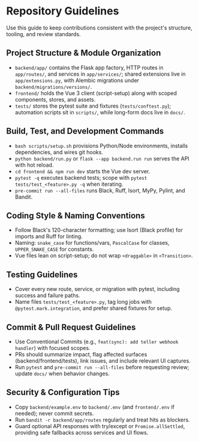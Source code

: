 # Repository Guidelines

Use this guide to keep contributions consistent with the project's structure, tooling, and review standards.

## Project Structure & Module Organization
- `backend/app/` contains the Flask app factory, HTTP routes in `app/routes/`, and services in `app/services/`; shared extensions live in `app/extensions.py`, with Alembic migrations under `backend/migrations/versions/`.
- `frontend/` holds the Vue 3 client (script-setup) along with scoped components, stores, and assets.
- `tests/` stores the pytest suite and fixtures (`tests/conftest.py`); automation scripts sit in `scripts/`, while long-form docs live in `docs/`.

## Build, Test, and Development Commands
- `bash scripts/setup.sh` provisions Python/Node environments, installs dependencies, and wires git hooks.
- `python backend/run.py` or `flask --app backend.run run` serves the API with hot reload.
- `cd frontend && npm run dev` starts the Vue dev server.
- `pytest -q` executes backend tests; scope with `pytest tests/test_<feature>.py -q` when iterating.
- `pre-commit run --all-files` runs Black, Ruff, Isort, MyPy, Pylint, and Bandit.

## Coding Style & Naming Conventions
- Follow Black's 120-character formatting; use Isort (Black profile) for imports and Ruff for linting.
- Naming: `snake_case` for functions/vars, `PascalCase` for classes, `UPPER_SNAKE_CASE` for constants.
- Vue files lean on script-setup; do not wrap `<draggable>` in `<Transition>`.

## Testing Guidelines
- Cover every new route, service, or migration with pytest, including success and failure paths.
- Name files `tests/test_<feature>.py`, tag long jobs with `@pytest.mark.integration`, and prefer shared fixtures for setup.

## Commit & Pull Request Guidelines
- Use Conventional Commits (e.g., `feat(sync): add teller webhook handler`) with focused scopes.
- PRs should summarize impact, flag affected surfaces (backend/frontend/tests), link issues, and include relevant UI captures.
- Run `pytest` and `pre-commit run --all-files` before requesting review; update `docs/` when behavior changes.

## Security & Configuration Tips
- Copy `backend/example.env` to `backend/.env` (and `frontend/.env` if needed); never commit secrets.
- Run `bandit -r backend/app/routes` regularly and treat hits as blockers.
- Guard optional API responses with try/except or `Promise.allSettled`, providing safe fallbacks across services and UI flows.
